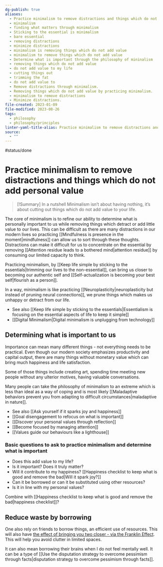```yaml
---
dg-publish: true
aliases:
  - Practice minimalism to remove distractions and things which do not add personal value
  - minimalism
  - finding what matters through minimalism
  - Sticking to the essential is minimalism
  - bare essential
  - removing distractions
  - minimize distractions
  - minimalism is removing things which do not add value
  - minimalism to remove things which do not add value
  - Determine what is important through the philosophy of mininalism
  - removing things which do not add value
  - do not add value to my life
  - cutting things out
  - trimming the fat
  - do not add value to
  - Remove distractions through minimalism.
  - Removing things which do not add value by practicing minimalism.
  - minimalism to remove distractions
  - Minimize distractions.
file-created: 2023-01-09
file-modified: 2023-08-26
tags:
  - philosophy
  - philosophy/principles
linter-yaml-title-alias: Practice minimalism to remove distractions and things which do not add personal value
source:
  - ""
---
```


#status/done

# Practice minimalism to remove distractions and things which do not add personal value

> [!Summary] In a nutshell
> Minimalism isn’t about having nothing, it’s about cutting out things which do not add value to your life.

The core of minimalism is to refine our ability to determine what is personally important to us while removing things which detract or add little value to our lives. This can be difficult as there are many distractions in our modern lives so practicing [[Mindfulness is presence in the moment|mindfulness]] can allow us to sort through these thoughts. Distractions can make it difficult for us to concentrate on the essential by removing [[Attention residue leads to a bothered mind|attention residue]] by consuming our limited capacity to think.

Practicing minimalism, by [[Keep life simple by sticking to the essentials|trimming our lives to the non-essential]], can bring us closer to becoming our authentic self and [[Self-actualization is becoming your best self|flourish as a person]].

In a way, minimalism is like practicing [[Neuroplasticity|neuroplasticity but instead of pruning neural connections]], we prune things which makes us unhappy or detract from our life.

- See also [[Keep life simple by sticking to the essentials|Essentialism is focusing on the essential aspects of life to keep it simple]]
- [[Digital Minimalism|Digital minimalism is unplugging from technology]]

## Determining what is important to us

Importance can mean many different things - not everything needs to be practical. Even though our modern society emphasizes productivity and capital output, there are many things without monetary value which can bring much happiness and life satisfaction.

Some of those things include creating art, spending time meeting new people without any ulterior motives, having valuable conversations.

Many people can take the philosophy of minimalism to an extreme which is less than ideal as a way of coping and is most likely [[Maladaptive behaviors prevent you from adapting to difficult circumstances|maladaptive in nature]].

- See also [[Ask yourself if it sparks joy and happiness]]
- [[Goal disengagement to refocus on what is important]]
- [[Discover your personal values through reflection]]
- [[Become focused by managing attention]]
- [[Values guide our behaviours like a lighthouse]]

### Basic questions to ask to practice minimalism and determine what is important

- Does this add value to my life?
- Is it important? Does it truly matter?
- Will it contribute to my happiness? [[Happiness checklist to keep what is good and remove the bad|Will it spark joy?]]
- Can it be borrowed or can it be substituted using other resources?
- Is it in line with my personal values?

Combine with [[Happiness checklist to keep what is good and remove the bad|happiness checklist]]?

## Reduce waste by borrowing

One also rely on friends to borrow things, an efficient use of resources. This will also have [the effect of bringing you two closer - via the Franklin Effect](https://en.wikipedia.org/wiki/Ben_Franklin_effect#:~:text=The%20Ben%20Franklin%20effect%20is,a%20favor%20from%20that%20person.). This will help you avoid clutter in limited spaces.

It can also mean borrowing their brains when I do not feel mentally well. It can be a type of [[Use the disputation strategy to overcome pessimism through facts|disputation strategy to overcome pessimism through facts]].